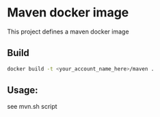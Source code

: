 # Maven docker image

This project defines a maven docker image

## Build

```bash
docker build -t <your_account_name_here>/maven . 
```

## Usage:

see mvn.sh script
